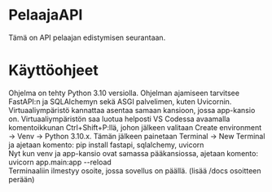 # PelaajaAPI

Tämä on API pelaajan edistymisen seurantaan.

# Käyttöohjeet
Ohjelma on tehty Python 3.10 versiolla. Ohjelman ajamiseen tarvitsee FastAPI:n ja SQLAlchemyn sekä ASGI palvelimen, kuten Uvicornin. 
Virtuaaliympäristö kannattaa asentaa samaan kansioon, jossa app-kansio on. Virtuaaliympäristön saa luotua helposti VS Codessa avaamalla 
komentoikkunan Ctrl+Shift+P:llä, johon jälkeen valitaan Create environment -> Venv -> Python 3.10.x.
Tämän jälkeen painetaan Terminal -> New Terminal ja ajetaan komento: pip install fastapi, sqlalchemy, uvicorn  
Nyt kun venv ja app-kansio ovat samassa pääkansiossa, ajetaan komento: uvicorn app.main:app --reload  
Terminaaliin ilmestyy osoite, jossa sovellus on päällä. (lisää /docs osoitteen perään)
